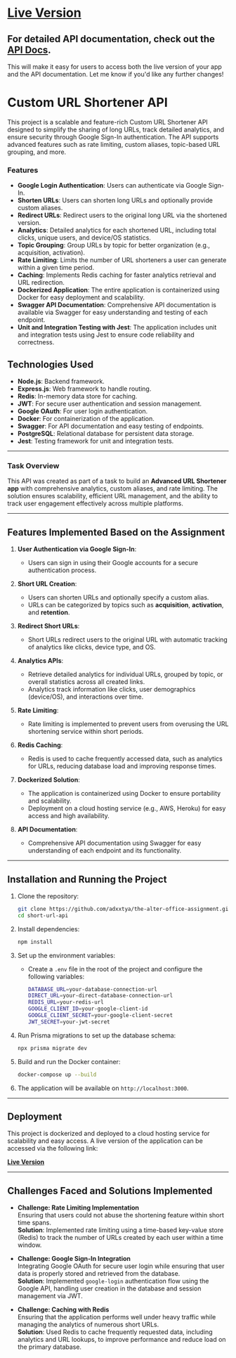 
# [**Live Version**](https://the-alter-office-assignment.onrender.com/health)

## For detailed API documentation, check out the [**API Docs**](https://the-alter-office-assignment.onrender.com/docs).

This will make it easy for users to access both the live version of your app and the API documentation. Let me know if you'd like any further changes!
# Custom URL Shortener API

This project is a scalable and feature-rich Custom URL Shortener API designed to simplify the sharing of long URLs, track detailed analytics, and ensure security through Google Sign-In authentication. The API supports advanced features such as rate limiting, custom aliases, topic-based URL grouping, and more.


### Features

- **Google Login Authentication**: Users can authenticate via Google Sign-In.
- **Shorten URLs**: Users can shorten long URLs and optionally provide custom aliases.
- **Redirect URLs**: Redirect users to the original long URL via the shortened version.
- **Analytics**: Detailed analytics for each shortened URL, including total clicks, unique users, and device/OS statistics.
- **Topic Grouping**: Group URLs by topic for better organization (e.g., acquisition, activation).
- **Rate Limiting**: Limits the number of URL shorteners a user can generate within a given time period.
- **Caching**: Implements Redis caching for faster analytics retrieval and URL redirection.
- **Dockerized Application**: The entire application is containerized using Docker for easy deployment and scalability.
- **Swagger API Documentation**: Comprehensive API documentation is available via Swagger for easy understanding and testing of each endpoint.
- **Unit and Integration Testing with Jest**: The application includes unit and integration tests using Jest to ensure code reliability and correctness.


## Technologies Used

- **Node.js**: Backend framework.
- **Express.js**: Web framework to handle routing.
- **Redis**: In-memory data store for caching.
- **JWT**: For secure user authentication and session management.
- **Google OAuth**: For user login authentication.
- **Docker**: For containerization of the application.
- **Swagger**: For API documentation and easy testing of endpoints.
- **PostgreSQL**: Relational database for persistent data storage.
- **Jest**: Testing framework for unit and integration tests.

---


### Task Overview

This API was created as part of a task to build an **Advanced URL Shortener app** with comprehensive analytics, custom aliases, and rate limiting. The solution ensures scalability, efficient URL management, and the ability to track user engagement effectively across multiple platforms.

---

## Features Implemented Based on the Assignment

1. **User Authentication via Google Sign-In**:
   - Users can sign in using their Google accounts for a secure authentication process.

2. **Short URL Creation**:
   - Users can shorten URLs and optionally specify a custom alias. 
   - URLs can be categorized by topics such as **acquisition**, **activation**, and **retention**.

3. **Redirect Short URLs**:
   - Short URLs redirect users to the original URL with automatic tracking of analytics like clicks, device type, and OS.

4. **Analytics APIs**:
   - Retrieve detailed analytics for individual URLs, grouped by topic, or overall statistics across all created links.
   - Analytics track information like clicks, user demographics (device/OS), and interactions over time.

5. **Rate Limiting**:
   - Rate limiting is implemented to prevent users from overusing the URL shortening service within short periods.

6. **Redis Caching**:
   - Redis is used to cache frequently accessed data, such as analytics for URLs, reducing database load and improving response times.

7. **Dockerized Solution**:
   - The application is containerized using Docker to ensure portability and scalability.
   - Deployment on a cloud hosting service (e.g., AWS, Heroku) for easy access and high availability.

8. **API Documentation**:
   - Comprehensive API documentation using Swagger for easy understanding of each endpoint and its functionality.

---

## Installation and Running the Project

1. Clone the repository:
   ```bash
   git clone https://github.com/adxxtya/the-alter-office-assignment.git short-url-api
   cd short-url-api
   ```

2. Install dependencies:
   ```bash
   npm install
   ```

3. Set up the environment variables:
   - Create a `.env` file in the root of the project and configure the following variables:
     ```bash
     DATABASE_URL=your-database-connection-url
     DIRECT_URL=your-direct-database-connection-url
     REDIS_URL=your-redis-url
     GOOGLE_CLIENT_ID=your-google-client-id
     GOOGLE_CLIENT_SECRET=your-google-client-secret
     JWT_SECRET=your-jwt-secret
     ```

4. Run Prisma migrations to set up the database schema:
   ```bash
   npx prisma migrate dev
   ```

5. Build and run the Docker container:
   ```bash
   docker-compose up --build
   ```

6. The application will be available on `http://localhost:3000`.

---

## Deployment

This project is dockerized and deployed to a cloud hosting service for scalability and easy access. A live version of the application can be accessed via the following link:

**[Live Version](your-deployment-url)**

---

## Challenges Faced and Solutions Implemented

- **Challenge: Rate Limiting Implementation**  
  Ensuring that users could not abuse the shortening feature within short time spans.  
  **Solution**: Implemented rate limiting using a time-based key-value store (Redis) to track the number of URLs created by each user within a time window.

- **Challenge: Google Sign-In Integration**  
  Integrating Google OAuth for secure user login while ensuring that user data is properly stored and retrieved from the database.  
  **Solution**: Implemented `google-login` authentication flow using the Google API, handling user creation in the database and session management via JWT.

- **Challenge: Caching with Redis**  
  Ensuring that the application performs well under heavy traffic while managing the analytics of numerous short URLs.  
  **Solution**: Used Redis to cache frequently requested data, including analytics and URL lookups, to improve performance and reduce load on the primary database.


